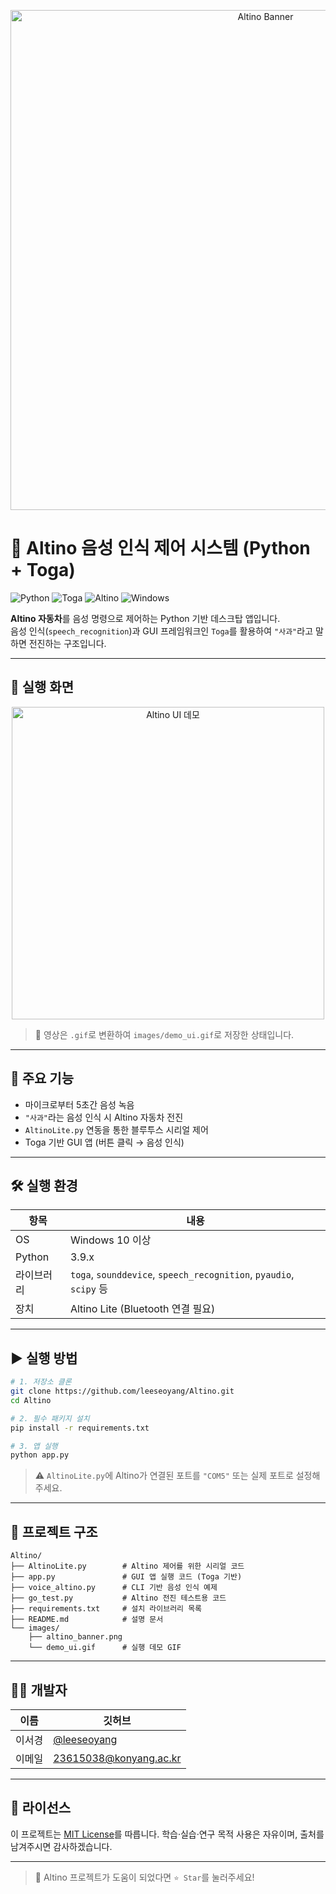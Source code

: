 ﻿<p align="center">
  <img src="[images/banner.png](https://github.com/leeseoyang/Altino/commit/6c184782c6e3648d0d8ffb07c6ebbe21327feca1#diff-ee9f0fd75522af7ce78f210539a80623f8ce9646f71a9067442acf74d84eabe4)" alt="Altino Banner" width="800"/>
</p>

# 🎤 Altino 음성 인식 제어 시스템 (Python + Toga)

![Python](https://img.shields.io/badge/Python-3.9+-3776AB?style=flat&logo=python&logoColor=white)
![Toga](https://img.shields.io/badge/Toga-GUI-blueviolet?style=flat&logo=python)
![Altino](https://img.shields.io/badge/Altino-Robot-yellow?style=flat)
![Windows](https://img.shields.io/badge/Platform-Windows-blue)

**Altino 자동차**를 음성 명령으로 제어하는 Python 기반 데스크탑 앱입니다.  
음성 인식(`speech_recognition`)과 GUI 프레임워크인 `Toga`를 활용하여 `"사과"`라고 말하면 전진하는 구조입니다.

---

## 📸 실행 화면

<p align="center">
  <img src="images/demo_ui.gif" alt="Altino UI 데모" width="500"/>
</p>

> 🎥 영상은 `.gif`로 변환하여 `images/demo_ui.gif`로 저장한 상태입니다.

---

## 🧠 주요 기능

- 마이크로부터 5초간 음성 녹음
- `"사과"`라는 음성 인식 시 Altino 자동차 전진
- `AltinoLite.py` 연동을 통한 블루투스 시리얼 제어
- Toga 기반 GUI 앱 (버튼 클릭 → 음성 인식)

---

## 🛠 실행 환경

| 항목        | 내용                                      |
|-------------|-------------------------------------------|
| OS          | Windows 10 이상                           |
| Python      | 3.9.x                                     |
| 라이브러리  | `toga`, `sounddevice`, `speech_recognition`, `pyaudio`, `scipy` 등 |
| 장치        | Altino Lite (Bluetooth 연결 필요)         |

---

## ▶️ 실행 방법

```bash
# 1. 저장소 클론
git clone https://github.com/leeseoyang/Altino.git
cd Altino

# 2. 필수 패키지 설치
pip install -r requirements.txt

# 3. 앱 실행
python app.py
````

> ⚠️ `AltinoLite.py`에 Altino가 연결된 포트를 `"COM5"` 또는 실제 포트로 설정해주세요.

---

## 📁 프로젝트 구조

```
Altino/
├── AltinoLite.py        # Altino 제어를 위한 시리얼 코드
├── app.py               # GUI 앱 실행 코드 (Toga 기반)
├── voice_altino.py      # CLI 기반 음성 인식 예제
├── go_test.py           # Altino 전진 테스트용 코드
├── requirements.txt     # 설치 라이브러리 목록
├── README.md            # 설명 문서
└── images/
    ├── altino_banner.png
    └── demo_ui.gif      # 실행 데모 GIF
```

---

## 👨‍💻 개발자

| 이름  | 깃허브                                                     |
| --- | ------------------------------------------------------- |
| 이서경 | [@leeseoyang](https://github.com/leeseoyang)            |
| 이메일 | [23615038@konyang.ac.kr](mailto:23615038@konyang.ac.kr) |

---

## 📜 라이선스

이 프로젝트는 [MIT License](https://opensource.org/licenses/MIT)를 따릅니다.
학습·실습·연구 목적 사용은 자유이며, 출처를 남겨주시면 감사하겠습니다.

---

> 🚗 Altino 프로젝트가 도움이 되었다면 `⭐ Star`를 눌러주세요!
